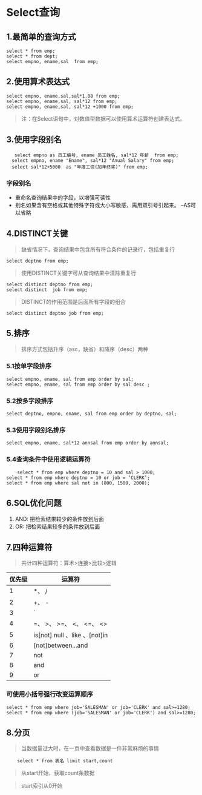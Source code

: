 # Select查询
## 1.最简单的查询方式

    select * from emp;
    select * from dept;
    select empno, ename,sal  from emp;

## 2.使用算术表达式

    select empno, ename,sal,sal*1.08 from emp;
    select empno, ename,sal, sal*12 from emp;
    select empno, ename,sal, sal*12 +1000 from emp;
> 注：在Select语句中，对数值型数据可以使用算术运算符创建表达式。      

## 3.使用字段别名
 
       select empno as 员工编号, ename 员工姓名, sal*12 年薪  from emp;
      select empno, ename "Ename", sal*12 "Anual Salary" from emp;
      select sal*12+5000  as "年度工资(加年终奖)" from emp;

### 字段别名

- 重命名查询结果中的字段，以增强可读性
- 别名如果含有空格或其他特殊字符或大小写敏感，需用双引号引起来。
    –AS可以省略

## 4.DISTINCT关键
> 缺省情况下，查询结果中包含所有符合条件的记录行，包括重复行

    select deptno from emp;

> 使用DISTINCT关键字可从查询结果中清除重复行
    
    select distinct deptno from emp;
    select distinct  job from emp;
    
> DISTINCT的作用范围是后面所有字段的组合

    select distinct deptno job from emp;

## 5.排序

> 排序方式包括升序（asc，缺省）和降序（desc）两种
### 5.1按单字段排序

    select empno, ename, sal from emp order by sal;
    select empno, ename, sal from emp order by sal desc ;

### 5.2按多字段排序
    
    select deptno, empno, ename, sal from emp order by deptno, sal;

### 5.3使用字段别名排序

    select empno, ename, sal*12 annsal from emp order by annsal;


### 5.4查询条件中使用逻辑运算符
        select * from emp where deptno = 10 and sal > 1000;
    select * from emp where deptno = 10 or job = ‘CLERK’;
    select * from emp where sal not in (800, 1500, 2000);
    
## 6.SQL优化问题
1. AND:  把检索结果较少的条件放到后面
2. OR:  把检索结果较多的条件放到后面

## 7.四种运算符
> 共计四种运算符：算术>连接>比较>逻辑

优先级 | 运算符
--|--
1 | *、 /
2 | +、 -
3 | `||`
4 | =、 >、 >=、 <、 <=、 <>
5 | is[not] null 、like 、[not]in
6 | [not]between...and
7 | not
8 | and
9 | or
### 可使用小括号强行改变运算顺序
    select * from emp where job='SALESMAN' or job='CLERK' and sal>=1280;
    select * from emp where (job='SALESMAN' or job='CLERK') and sal>=1280;

## 8.分页
> 当数据量过大时，在一页中查看数据是一件非常麻烦的事情

        select * from 表名 limit start,count

> 从start开始，获取count条数据

> start索引从0开始